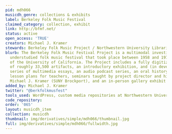 ```yaml
---
pid: mdh066
musicdh_genre: collections & exhibits
label: Berkeley Folk Music Festival
claimed_category: collection, exhibit
link: http://bfmf.net/
status: active
open_access: 'TRUE'
creators: Michael J. Kramer
stewards: Berkeley Folk Music Project / Northwestern University Libraries
blurb: The Berkeley Folk Music Festival Project is a multimodal investigation of an
  understudied folk music festival that took place between 1958 and 1970 on the campus
  of the University of California. The Project includes a fully digitized repository
  of roughly 33,500 artifacts, an introductory exhibition, and (in development) a
  series of multimedia essays, an audio podcast series, an oral history repository,
  lesson plans for teachers, seminars taught by project director and historian Dr.
  Michael J. Kramer (SUNY Brockport), and an in-person gallery exhibit and book.
added_by: Michael J. Kramer
twitter: "@berkfolkmusfest"
tools_used: WordPress, custom media repositories at Northwestern University Libraries
code_repository:
order: '065'
layout: musicdh_item
collection: musicdh
thumbnail: img/derivatives/simple/mdh066/thumbnail.jpg
full: img/derivatives/simple/mdh066/fullwidth.jpg
---
```

